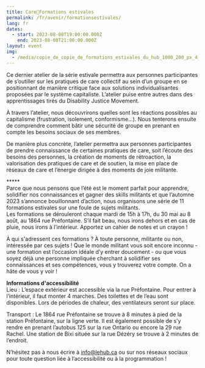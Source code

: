 ```yaml
---
title: Care🌿Formations estivales
permalink: /fr/avenir/formationsestivales/
lang: fr
dates:
  - start: 2023-08-08T19:00:00.000Z
    end: 2023-08-08T21:00:00.000Z
layout: event
img:
  - /media/copie_de_copie_de_formations_estivales_du_hub_1000_200_px_4_.png
---
```

<!--StartFragment-->

Ce dernier atelier de la série estivale permettra aux personnes participantes de s’outiller sur les pratiques de care collectif au sein d’un groupe en se positionnant de manière critique face aux solutions individualisantes proposées par le système capitaliste. L’atelier puise entre autres dans des apprentissages tirés du Disability Justice Movement.

À travers l’atelier, nous découvrirons quelles sont les réactions possibles au capitalisme (frustration, isolement, conformisme…). Nous tenterons ensuite de comprendre comment bâtir une sécurité de groupe en prenant en compte les besoins sociaux de ses membres.

De manière plus concrète, l’atelier permettra aux personnes participantes de prendre connaissance de certaines pratiques de care, soit l’écoute des besoins des personnes, la création de moments de rétroaction, la valorisation des pratiques de care et de soutien, la mise en place de réseaux de care et l’énergie dirigée à des moments de joie militante.

\*\*\*\**\
Parce que nous pensons que l’été est le moment parfait pour apprendre, solidifier nos connaissances et gagner des skills militants et que l’automne 2023 s’annonce bouillonnant d’action, nous organisons une série de 11 formations estivales sur une foule de sujets militants.\
Les formations se dérouleront chaque mardi de 15h à 17h, du 30 mai au 8 août, au 1864 rue Préfontaine. S’il fait beau, nous irons dehors et en cas de pluie, nous irons à l’intérieur. Apportez un cahier de notes et un crayon !

À qui s'adressent ces formations ? À toute personne, militante ou non, intéressée par ces sujets ! Que le monde militant vous soit encore inconnu - une formation est l’occasion idéale d’y entrer doucement - ou que vous soyez déjà une personne impliquée cherchant à solidifier ses connaissances et ses compétences, vous y trouverez votre compte. On a hâte de vous y voir !

**Informations d'accessibilité**\
Lieu : L’espace extérieur est accessible via la rue Préfontaine. Pour entrer à l’intérieur, il faut monter 4 marches. Des toilettes et de l’eau sont disponibles. Lors de périodes de chaleur, des ventilateurs seront sur place.

Transport : Le 1864 rue Préfontaine se trouve à 8 minutes à pied de la station Préfontaine, sur la ligne verte. Il est également possible de s’y rendre en prenant l’autobus 125 sur la rue Ontario ou encore la 29 rue Rachel. Une station de Bixi située sur la rue Dézéry se trouve à 2 minutes de l’endroit.

N’hésitez pas à nous écrire à info@lehub.ca ou sur nos réseaux sociaux pour toute question liée à l’accessibilité ou à la programmation ! 

<!--EndFragment-->